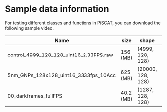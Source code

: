 # Sample data information

For testing different classes and functions in PiSCAT, you can download the following sample video.

Name | size      | shape             | type | subject                      | link
----|-----------|-------------------|------|------------------------------|----
control_4999_128_128_uint16_2.33FPS.raw | 156 (MB)  | (4999, 128, 128)  |uint16| Tutorial [1](https://piscat.readthedocs.io/Tutorial1/Tutorial1.html), [2](https://piscat.readthedocs.io/Tutorial2/Tutorial2.html), [3](https://piscat.readthedocs.io/Tutorial3/Tutorial3.html) |[Download](https://owncloud.gwdg.de/index.php/s/XgYOcvABZs9cD2Q)
5nm_GNPs_128x128_uint16_3333fps_10Acc | 625 (MB)  | (20000, 128, 128) |uint16| Tutorial [4](https://piscat.readthedocs.io/Tutorial4/Tutorial4.html)               |[Download](https://owncloud.gwdg.de/index.php/s/p8WCnavYU53fAki)
00_darkframes_fullFPS | 40.2 (MB) | (1287, 128, 128)  |uint16| Tutorial [4](https://piscat.readthedocs.io/Tutorial4/Tutorial4.html)               |[Download](https://owncloud.gwdg.de/index.php/s/p8WCnavYU53fAki)  